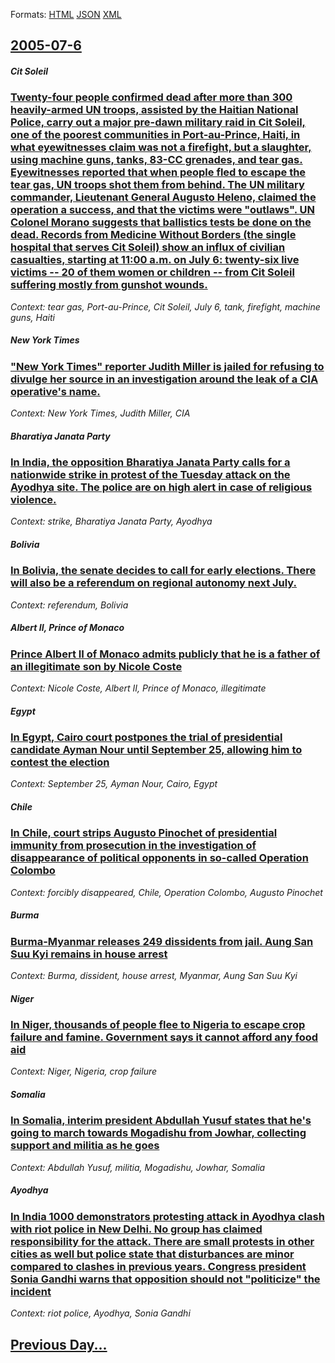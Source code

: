 
Formats: [HTML](2005/07/6/index.html)  [JSON](2005/07/6/index.json)  [XML](2005/07/6/index.xml)  

## [2005-07-6](/news/2005/07/6/index.md)

##### Cit Soleil
### [ Twenty-four people confirmed dead after more than 300 heavily-armed UN troops, assisted by the Haitian National Police, carry out a major pre-dawn military raid in Cit Soleil, one of the poorest communities in Port-au-Prince, Haiti, in what eyewitnesses claim was not a firefight, but a slaughter, using machine guns, tanks, 83-CC grenades, and tear gas. Eyewitnesses reported that when people fled to escape the tear gas, UN troops shot them from behind. The UN military commander, Lieutenant General Augusto Heleno, claimed the operation a success, and that the victims were "outlaws". UN Colonel Morano suggests that ballistics tests be done on the dead. Records from Medicine Without Borders (the single hospital that serves Cit Soleil) show an influx of civilian casualties, starting at 11:00 a.m. on July 6: twenty-six live victims -- 20 of them women or children -- from Cit Soleil suffering mostly from gunshot wounds. ](/news/2005/07/6/twenty-four-people-confirmed-dead-after-more-than-300-heavily-armed-un-troops-assisted-by-the-haitian-national-police-carry-out-a-major-p.md)
_Context: tear gas, Port-au-Prince, Cit Soleil, July 6, tank, firefight, machine guns, Haiti_

##### New York Times
### [ "New York Times" reporter Judith Miller is jailed for refusing to divulge her source in an investigation around the leak of a CIA operative's name. ](/news/2005/07/6/new-york-times-reporter-judith-miller-is-jailed-for-refusing-to-divulge-her-source-in-an-investigation-around-the-leak-of-a-cia-operative.md)
_Context: New York Times, Judith Miller, CIA_

##### Bharatiya Janata Party
### [ In India, the opposition Bharatiya Janata Party calls for a nationwide strike in protest of the Tuesday attack on the Ayodhya site. The police are on high alert in case of religious violence. ](/news/2005/07/6/in-india-the-opposition-bharatiya-janata-party-calls-for-a-nationwide-strike-in-protest-of-the-tuesday-attack-on-the-ayodhya-site-the-pol.md)
_Context: strike, Bharatiya Janata Party, Ayodhya_

##### Bolivia
### [ In Bolivia, the senate decides to call for early elections. There will also be a referendum on regional autonomy next July. ](/news/2005/07/6/in-bolivia-the-senate-decides-to-call-for-early-elections-there-will-also-be-a-referendum-on-regional-autonomy-next-july.md)
_Context: referendum, Bolivia_

##### Albert II, Prince of Monaco
### [ Prince Albert II of Monaco admits publicly that he is a father of an illegitimate son by Nicole Coste ](/news/2005/07/6/prince-albert-ii-of-monaco-admits-publicly-that-he-is-a-father-of-an-illegitimate-son-by-nicole-coste.md)
_Context: Nicole Coste, Albert II, Prince of Monaco, illegitimate_

##### Egypt
### [ In Egypt, Cairo court postpones the trial of presidential candidate Ayman Nour until September 25, allowing him to contest the election ](/news/2005/07/6/in-egypt-cairo-court-postpones-the-trial-of-presidential-candidate-ayman-nour-until-september-25-allowing-him-to-contest-the-election.md)
_Context: September 25, Ayman Nour, Cairo, Egypt_

##### Chile
### [ In Chile, court strips Augusto Pinochet of presidential immunity from prosecution in the investigation of disappearance of political opponents in so-called Operation Colombo ](/news/2005/07/6/in-chile-court-strips-augusto-pinochet-of-presidential-immunity-from-prosecution-in-the-investigation-of-disappearance-of-political-oppone.md)
_Context: forcibly disappeared, Chile, Operation Colombo, Augusto Pinochet_

##### Burma
### [ Burma-Myanmar releases 249 dissidents from jail. Aung San Suu Kyi remains in house arrest ](/news/2005/07/6/burma-myanmar-releases-249-dissidents-from-jail-aung-san-suu-kyi-remains-in-house-arrest.md)
_Context: Burma, dissident, house arrest, Myanmar, Aung San Suu Kyi_

##### Niger
### [ In Niger, thousands of people flee to Nigeria to escape crop failure and famine. Government says it cannot afford any food aid ](/news/2005/07/6/in-niger-thousands-of-people-flee-to-nigeria-to-escape-crop-failure-and-famine-government-says-it-cannot-afford-any-food-aid.md)
_Context: Niger, Nigeria, crop failure_

##### Somalia
### [ In Somalia, interim president Abdullah Yusuf states that he's going to march towards Mogadishu from Jowhar, collecting support and militia as he goes ](/news/2005/07/6/in-somalia-interim-president-abdullah-yusuf-states-that-he-s-going-to-march-towards-mogadishu-from-jowhar-collecting-support-and-militia.md)
_Context: Abdullah Yusuf, militia, Mogadishu, Jowhar, Somalia_

##### Ayodhya
### [ In India 1000 demonstrators protesting attack in Ayodhya clash with riot police in New Delhi. No group has claimed responsibility for the attack. There are small protests in other cities as well but police state that disturbances are minor compared to clashes in previous years. Congress president Sonia Gandhi warns that opposition should not "politicize" the incident ](/news/2005/07/6/in-india-1000-demonstrators-protesting-attack-in-ayodhya-clash-with-riot-police-in-new-delhi-no-group-has-claimed-responsibility-for-the-a.md)
_Context: riot police, Ayodhya, Sonia Gandhi_

## [Previous Day...](/news/2005/07/5/index.md)

